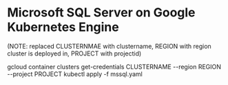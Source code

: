 # Microsoft SQL Server on Google Kubernetes Engine
(NOTE: replaced CLUSTERNMAE with clustername, REGION with region cluster is deployed in, PROJECT with projectid)

gcloud container clusters get-credentials CLUSTERNAME --region REGION --project PROJECT
kubectl apply -f mssql.yaml
